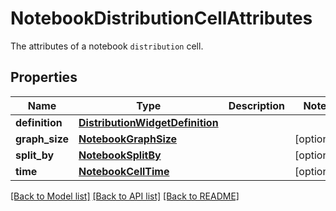 # NotebookDistributionCellAttributes

The attributes of a notebook `distribution` cell.

## Properties
Name | Type | Description | Notes
------------ | ------------- | ------------- | -------------
**definition** | [**DistributionWidgetDefinition**](DistributionWidgetDefinition.md) |  | 
**graph_size** | [**NotebookGraphSize**](NotebookGraphSize.md) |  | [optional] 
**split_by** | [**NotebookSplitBy**](NotebookSplitBy.md) |  | [optional] 
**time** | [**NotebookCellTime**](NotebookCellTime.md) |  | [optional] 

[[Back to Model list]](README.md#documentation-for-models) [[Back to API list]](README.md#documentation-for-api-endpoints) [[Back to README]](README.md)


